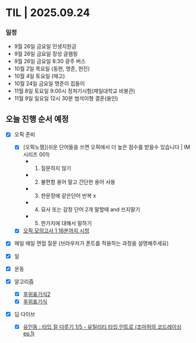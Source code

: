 # TIL | 2025.09.24

### 일정

-   9월 26일 금요일 민생지원금
-   9월 26일 금요일 장성 글램핑
-   9월 26일 금요일 8:30 광주 버스
-   10월 2일 목요일 (동현, 명준, 현진)
-   10월 4일 토요일 (매고)
-   10월 24일 금요일 명준이 집들이
-   11월 8일 토요일 9:00시 정처기시험(제일대학교 비봉관)
-   11월 9일 일요일 12시 30분 범석이형 결혼(용인)

## 오늘 진행 순서 예정

-   [x] 오픽 준비

    -   [x] [오픽노잼](쉬운 단어들을 쓰면 오픽에서 더 높은 점수를 받을수 있습니다 | IM 시리즈 001)
        -   1. 질문하지 않기
        -   2. 불편함 용어 말고 간단한 용어 사용
        -   3. 한문장에 같은단어 반복 x
        -   4. 묘사 또는 감정 단어 2개 말할때 and 쓰지말기
        -   5. 한가지에 대해서 말하기
    -   [x] [오픽 모의고사 1 16분까지 시청](https://www.youtube.com/watch?v=-kapDJVUUD0&list=PLQqxXrxA9EGj_XIfyp1zC8ADRxjamZVut)

-   [x] 매일 매일 면접 질문 (브라우저가 폰트를 적용하는 과정을 설명해주세요)
-   [x] 일
-   [x] 운동
-   [x] 알고리즘
    -   [x] [후위표기식2](https://www.acmicpc.net/problem/1935)
    -   [x] [후위표기식](https://www.acmicpc.net/problem/1918)
-   [x] 딥 다이브
    -   [x] [유인동 : 타입 잘 다루기 1/5 - 유틸리티 타입 인트로 (조마허의 코드레이싱 ep.1)](https://www.youtube.com/watch?v=FD95epSigg8)

